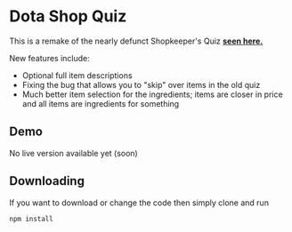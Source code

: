 # Dota Shop Quiz

This is a remake of the nearly defunct Shopkeeper's Quiz [**seen here.**](http://www.dota2.com/quiz)

New features include:
* Optional full item descriptions
* Fixing the bug that allows you to "skip" over items in the old quiz
* Much better item selection for the ingredients; items are closer in price and all items are ingredients for something

## Demo

No live version available yet (soon)

## Downloading

If you want to download or change the code then simply clone and run
```sh
npm install
```
